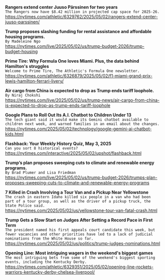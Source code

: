 **Rangers extend center Juuso Pärssinen for two years**\
`The Rangers now have $8.42 million in projected cap space for 2025-26.`\
https://nytimes.com/athletic/6329762/2025/05/02/rangers-extend-center-juuso-parssinen/

**Trump proposes slashing funding for rental assistance and affordable housing programs.**\
`By Madeleine Ngo`\
https://nytimes.com/live/2025/05/02/us/trump-budget-2026/trump-budget-housing

**Prime Tire: Why Formula One loves Miami. Plus, the data behind Hamilton's struggles**\
`Welcome to Prime Tire, The Athletic's Formula One newsletter.`\
https://nytimes.com/athletic/6326879/2025/05/02/f1-miami-grand-prix-lewis-hamilton-ferrari-livery/

**Air cargo from China is expected to drop as Trump ends tariff loophole.**\
`By Niraj Chokshi`\
https://nytimes.com/live/2025/05/02/us/trump-news/air-cargo-from-china-is-expected-to-drop-as-trump-ends-tariff-loophole

**Google Plans to Roll Out Its A.I. Chatbot to Children Under 13**\
`The tech giant said it would make its Gemini chatbot available to children next week, and warned families in an email about the changes.`\
https://nytimes.com/2025/05/02/technology/google-gemini-ai-chatbot-kids.html

**Flashback: Your Weekly History Quiz, May 3, 2025**\
`Can you sort 8 historical events?`\
https://nytimes.com/interactive/2025/05/02/upshot/flashback.html

**Trump’s plan proposes sweeping cuts to climate and renewable energy programs.**\
`By Brad Plumer and Lisa Friedman`\
https://nytimes.com/live/2025/05/02/us/trump-budget-2026/trumps-plan-proposes-sweeping-cuts-to-climate-and-renewable-energy-programs

**7 Killed in Crash Involving a Tour Van and a Pickup Near Yellowstone**\
`The crash in eastern Idaho killed six people in a van who had been part of a tour group, as well as the driver of a pickup truck, the State Police said.`\
https://nytimes.com/2025/05/02/us/yellowstone-tour-van-fatal-crash.html

**Trump Gets a Slow Start on Judges After Setting a Record Pace in First Term**\
`The president named his first appeals court candidate this week, but fewer vacancies and other priorities have led to a lack of judicial nominations from the White House so far.`\
https://nytimes.com/2025/05/02/us/politics/trump-judges-nominations.html

**Opening Line: Most intriguing wagers in the weekend's biggest games**\
`The most intriguing bets from some of the weekend's biggest sporting events, including the Kentucky Derby.`\
https://nytimes.com/athletic/6329351/2025/05/02/opening-line-rockets-warriors-kentucky-derby-chelsea-liverpool/


